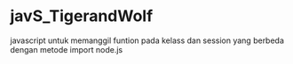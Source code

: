# javS_TigerandWolf
javascript untuk memanggil funtion pada kelass dan session yang berbeda dengan metode import node.js
